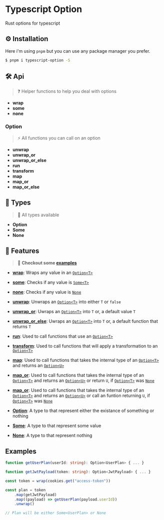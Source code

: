 # Typescript Option

Rust options for typescript

## ⚙️ Installation

Here i'm using `pnpm` but you can use any package manager you prefer.

```bash
$ pnpm i typescript-option -S
```

## 🛠️ Api

> ❓ Helper functions to help you deal with options

- **wrap**
- **some**
- **none**

### Option

> ⚡ All functions you can call on an option

- **unwrap**
- **unwrap_or**
- **unwrap_or_else**
- **run**
- **transform**
- **map**
- **map_or**
- **map_or_else**

## 📖 Types

> 📌 All types available

- **Option<T>**
- **Some<T>**
- **None**

## 🎯 Features

> 🚀 **Checkout some [examples](#examples)**

- **[wrap](#api)**: Wraps any value in an [`Option<T>`](#types)
- **[some](#api)**: Checks if any value is [`Some<T>`](#types)
- **[none](#api)**: Checks if any value is [`None`](#types)

- **[unwrap](#api)**: Unwraps an [`Option<T>`](#types) into either `T` or `false`
- **[unwrap_or](#api)**: Uwraps an [`Option<T>`](#types) into `T` or, a default value `T`
- **[unwrap_or_else](#api)**: Uwraps an [`Option<T>`](#types) into `T` or, a default function that returns `T`
- **[run](#api)**: Used to call functions that use an [`Option<T>`](#types)
- **[transform](#api)**: Used to call functions that will apply a transformation to an [`Option<T>`](#types)
- **[map](#api)**: Used to call functions that takes the internal type of an [`Option<T>`](#types) and returns an [`Option<U>`](#types)
- **[map_or](#api)**: Used to call functions that takes the internal type of an [`Option<T>`](#types) and returns an [`Option<U>`](#types) or return `U`, if [`Option<T>`](#types) was [`None`](#types)
- **[map_or](#api)**: Used to call functions that takes the internal type of an [`Option<T>`](#types) and returns an [`Option<U>`](#types) or call an funtion returning `U`, if [`Option<T>`](#types) was [`None`](#types)

- **[Option](#types)**: A type to that represent either the existance of something or nothing
- **[Some](#types)**: A type to that represent some value
- **[None](#types)**: A type to that represent nothing

## Examples

```ts
function getUserPlan(userId: string): Option<UserPlan> { ... }

function getJwtPayload(token: string): Option<JwtPayload> { ... }

const token = wrap(cookies.get("access-token"))

const plan = token
    .map(getJwtPayload)
    .map((payload) => getUserPlan(payload.userId))
    .unwrap()

// Plan will be either Some<UserPlan> or None

```
